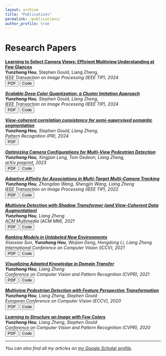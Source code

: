 ```yaml
---
layout: archive
title: "Publications"
permalink: /publications/
author_profile: true
---
```



Research Papers
======
<a target="_blank" href="https://arxiv.org/abs/2303.06145">**Learning to Select Camera Views: Efficient Multiview Understanding at Few Glances**<a/><br>
**Yunzhong Hou**, Stephen Gould, Liang Zheng,<br>
<em>IEEE Transaction on Image Processing (IEEE TIP), 2024<em/><br>
<a target="_blank" href="https://arxiv.org/abs/2303.06145"><button id="touch">PDF</button></a> <a target="_blank" href="https://github.com/hou-yz/MVSelect"><button id="touch">Code</button></a>

<a target="_blank" href="https://ieeexplore.ieee.org/document/10596087">**Scalable Deep Color Quantization: a Cluster Imitation Approach**<a/><br>
**Yunzhong Hou**, Stephen Gould, Liang Zheng,<br>
<em>IEEE Transaction on Image Processing (IEEE TIP), 2024<em/><br>
<a target="_blank" href="https://ieeexplore.ieee.org/document/10596087"><button id="touch">PDF</button></a> <a target="_blank" href="https://github.com/hou-yz/color_distillation_clustering"><button id="touch">Code</button></a>

<a target="_blank" href="https://www.sciencedirect.com/science/article/pii/S0031320323007860">**View-coherent correlation consistency for semi-supervised semantic segmentation**<a/><br>
**Yunzhong Hou**, Stephen Gould, Liang Zheng,<br>
<em>Pattern Recognition (PR), 2024<em/><br>
<a target="_blank" href="https://www.sciencedirect.com/science/article/pii/S0031320323007860"><button id="touch">PDF</button></a>

<a target="_blank" href="https://arxiv.org/abs/2312.02144">**Optimizing Camera Configurations for Multi-View Pedestrian Detection**<a/><br>
**Yunzhong Hou**, Xingjian Leng, Tom Gedeon, Liang Zheng,<br>
<em>arXiv preprint, 2023<em/><br>
<a target="_blank" href="https://arxiv.org/abs/2312.02144"><button id="touch">PDF</button></a> <a target="_blank" href="https://github.com/hou-yz/MVconfig"><button id="touch">Code</button></a>

<a target="_blank" href="https://arxiv.org/abs/2112.07664">**Adaptive Affinity for Associations in Multi-Target Multi-Camera Tracking**<a/><br>
**Yunzhong Hou**, Zhongdao Wang, Shengjin Wang, Liang Zheng<br>
<em>IEEE Transaction on Image Processing (IEEE TIP), 2022<em/><br>
<a target="_blank" href="https://arxiv.org/abs/2112.07664"><button id="touch">PDF</button></a> <a target="_blank" href="https://github.com/hou-yz/DeepCC-local"><button id="touch">Code</button></a>

<a target="_blank" href="https://arxiv.org/abs/2108.05888">**Multiview Detection with Shadow Transformer (and View-Coherent Data Augmentation)**<a/><br>
**Yunzhong Hou**, Liang Zheng<br>
<em>ACM Multimedia (ACM MM), 2021<em/><br>
<a target="_blank" href="https://arxiv.org/abs/2108.05888"><button id="touch">PDF</button></a> <a target="_blank" href="https://github.com/hou-yz/MVDeTr"><button id="touch">Code</button></a>

<a target="_blank" href="https://arxiv.org/abs/2108.10310">**Ranking Models in Unlabeled New Environments**<a/><br>
Xiaoxiao Sun, **Yunzhong Hou**, Weijian Deng, Hongdong Li, Liang Zheng<br>
<em>International Conference on Computer Vision (ICCV), 2021<em/><br>
<a target="_blank" href="https://arxiv.org/abs/2108.10310"><button id="touch">PDF</button></a> <a target="_blank" href="https://github.com/sxzrt/Proxy-Set"><button id="touch">Code</button></a>

<a target="_blank" href="https://arxiv.org/abs/2104.10602">**Visualizing Adapted Knowledge in Domain Transfer**<a/><br>
**Yunzhong Hou**, Liang Zheng<br>
<em>Conference on Computer Vision and Pattern Recognition (CVPR), 2021<em/><br>
<a target="_blank" href="https://arxiv.org/abs/2104.10602"><button id="touch">PDF</button></a> <a target="_blank" href="https://github.com/hou-yz/DA_visualization"><button id="touch">Code</button></a>

<a target="_blank" href="https://arxiv.org/abs/2007.07247">**Multiview Pedestrian Detection with Feature Perspective Transformation**<a/><br>
**Yunzhong Hou**, Liang Zheng,  Stephen Gould<br>
<em>European Conference on Computer Vision (ECCV), 2020<em/><br>
<a target="_blank" href="https://arxiv.org/abs/2007.07247"><button id="touch">PDF</button></a> <a target="_blank" href="https://github.com/hou-yz/MVDet"><button id="touch">Code</button></a>

<a target="_blank" href="https://arxiv.org/abs/2003.07848">**Learning to Structure an Image with Few Colors**<a/><br>
**Yunzhong Hou**, Liang Zheng,  Stephen Gould<br>
<em>Conference on Computer Vision and Pattern Recognition (CVPR), 2020<em/><br>
<a target="_blank" href="https://arxiv.org/abs/2003.07848"><button id="touch">PDF</button></a> <a target="_blank" href="https://github.com/hou-yz/color_distillation"><button id="touch">Code</button></a>


<!-- {% if author.googlescholar %}
  You can also find my articles on <u><a href="{{author.googlescholar}}">my Google Scholar profile</a>.</u>
{% endif %}

{% include base_path %}

{% for post in site.publications reversed %}
  {% include archive-single.html %}
{% endfor %} -->

---
You can also find all my articles on <a href="https://scholar.google.com/citations?user=pFD8DoIAAAAJ&hl=en">my Google Scholar profile</a>.